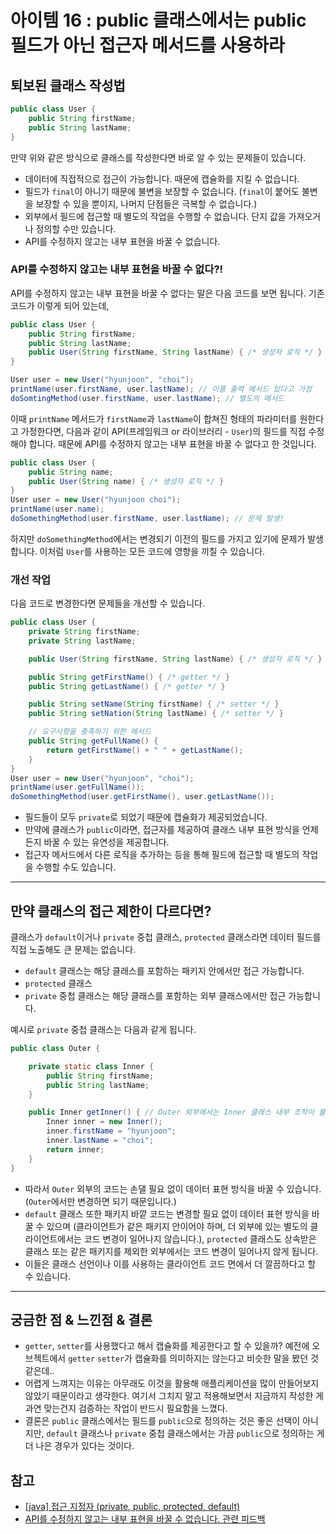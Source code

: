 # 아이템 16 : public 클래스에서는 public 필드가 아닌 접근자 메서드를 사용하라

## 퇴보된 클래스 작성법
```java
public class User {
    public String firstName;
    public String lastName;
}
```
만약 위와 같은 방식으로 클래스를 작성한다면 바로 알 수 있는 문제들이 있습니다.  
* 데이터에 직접적으로 접근이 가능합니다. 때문에 캡슐화를 지킬 수 없습니다.
* 필드가 `final`이 아니기 때문에 불변을 보장할 수 없습니다. (`final`이 붙어도 불변을 보장할 수 있을 뿐이지, 나머지 단점들은 극복할 수 없습니다.)
* 외부에서 필드에 접근할 때 별도의 작업을 수행할 수 없습니다. 단지 값을 가져오거나 정의할 수만 있습니다.
* API를 수정하지 않고는 내부 표현을 바꿀 수 없습니다.

### API를 수정하지 않고는 내부 표현을 바꿀 수 없다?!
API를 수정하지 않고는 내부 표현을 바꿀 수 없다는 말은 다음 코드를 보면 됩니다.
기존 코드가 이렇게 되어 있는데,
```java
public class User {
    public String firstName;
    public String lastName;
    public User(String firstName, String lastName) { /* 생성자 로직 */ }
}

User user = new User("hyunjoon", "choi");
printName(user.firstName, user.lastName); // 이름 출력 메서드 있다고 가정
doSomtingMethod(user.firstName, user.lastName); // 별도의 메서드
```
이때 `printName` 메서드가 `firstName`과 `lastName`이 합쳐진 형태의 파라미터를 원한다고 가정한다면, 다음과 같이 API(프레임워크 or 라이브러리 - `User`)의 필드를 직접 수정해야 합니다. 때문에 API를 수정하지 않고는 내부 표현을 바꿀 수 없다고 한 것입니다.
```java
public class User {
    public String name;
    public User(String name) { /* 생성자 로직 */ }
}
User user = new User("hyunjoon choi");
printName(user.name);
doSomethingMethod(user.firstName, user.lastName); // 문제 발생!
```
하지만 `doSomethingMethod`에서는 변경되기 이전의 필드를 가지고 있기에 문제가 발생합니다. 이처럼 `User`를 사용하는 모든 코드에 영향을 끼칠 수 있습니다.

### 개선 작업
다음 코드로 변경한다면 문제들을 개선할 수 있습니다.
```java
public class User {
    private String firstName;
    private String lastName;

    public User(String firstName, String lastName) { /* 생성자 로직 */ }

    public String getFirstName() { /* getter */ }
    public String getLastName() { /* getter */ }

    public String setName(String firstName) { /* setter */ }
    public String setNation(String lastName) { /* setter */ }

    // 요구사항을 충족하기 위한 메서드
    public String getFullName() {
        return getFirstName() + " " + getLastName();
    }
}
User user = new User("hyunjoon", "choi");
printName(user.getFullName());
doSomethingMethod(user.getFirstName(), user.getLastName());
```
* 필드들이 모두 `private`로 되었기 때문에 캡슐화가 제공되었습니다.
* 만약에 클래스가 `public`이라면, 접근자를 제공하여 클래스 내부 표현 방식을 언제든지 바꿀 수 있는 유연성을 제공합니다.
* 접근자 메서드에서 다른 로직을 추가하는 등을 통해 필드에 접근할 때 별도의 작업을 수행할 수도 있습니다.
* * *
## 만약 클래스의 접근 제한이 다르다면?
클래스가 `default`이거나 `private` 중첩 클래스, `protected` 클래스라면 데이터 필드를 직접 노출해도 큰 문제는 없습니다.
* `default` 클래스는 해당 클래스를 포함하는 패키지 안에서만 접근 가능합니다.
* `protected` 클래스
* `private` 중첩 클래스는 해당 클래스를 포함하는 외부 클래스에서만 접근 가능합니다.

예시로 `private` 중첩 클래스는 다음과 같게 됩니다.
```java
public class Outer {

    private static class Inner {
        public String firstName;
        public String lastName;
    }

    public Inner getInner() { // Outer 외부에서는 Inner 클래스 내부 조작이 불가능합니다.
        Inner inner = new Inner();
        inner.firstName = "hyunjoon";
        inner.lastName = "choi";
        return inner;
    }
}
```
* 따라서 `Outer` 외부의 코드는 손댈 필요 없이 데이터 표현 방식을 바꿀 수 있습니다. (`Outer`에서만 변경하면 되기 때문입니다.)
* `default` 클래스 또한 패키지 바깥 코드는 변경할 필요 없이 데이터 표현 방식을 바꿀 수 있으며 (클라이언트가 같은 패키지 안이어야 하며, 더 외부에 있는 별도의 클라이언트에서는 코드 변경이 일어나지 않습니다.), `protected` 클래스도 상속받은 클래스 또는 같은 패키지를 제외한 외부에서는 코드 변경이 일어나지 않게 됩니다.
* 이들은 클래스 선언이나 이를 사용하는 클라이언트 코드 면에서 더 깔끔하다고 할 수 있습니다.
* * *
## 궁금한 점 & 느낀점 & 결론
* `getter`, `setter`를 사용했다고 해서 캡슐화를 제공한다고 할 수 있을까? 예전에 오브젝트에서 `getter` `setter`가 캡슐화를 의미하지는 않는다고 비슷한 말을 봤던 것 같은데..
* 어렵게 느껴지는 이유는 아무래도 이것을 활용해 애플리케이션을 많이 만들어보지 않았기 때문이라고 생각한다. 여기서 그치지 말고 적용해보면서 지금까지 작성한 게 과연 맞는건지 검증하는 작업이 반드시 필요함을 느꼈다.
* 결론은 `public` 클래스에서는 필드를 `public`으로 정의하는 것은 좋은 선택이 아니지만, `default` 클래스나 `private` 중첩 클래스에서는 가끔 `public`으로 정의하는 게 더 나은 경우가 있다는 것이다.
## 참고
* [[java] 접근 지정자 (private, public, protected, default)](https://luyin.tistory.com/232)
* [API를 수정하지 않고는 내부 표현을 바꿀 수 없습니다. 관련 피드백](https://github.com/Hyeon9mak/Hyeon9mak.github.io/issues/110)
